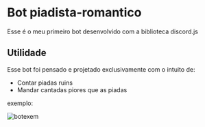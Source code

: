 # Bot piadista-romantico

Esse é o meu primeiro bot desenvolvido com a biblioteca discord.js

## Utilidade

Esse bot foi pensado e projetado exclusivamente com o intuito de:

 - Contar piadas ruins
 - Mandar cantadas piores que as piadas

exemplo:

![botexem](https://user-images.githubusercontent.com/77214080/109342573-d4522b80-784a-11eb-86ed-598abec4812f.png)
